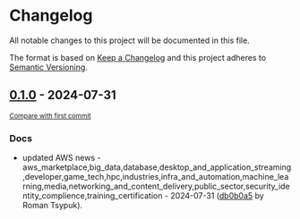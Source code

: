 # Changelog

All notable changes to this project will be documented in this file.

The format is based on [Keep a Changelog](http://keepachangelog.com/en/1.0.0/)
and this project adheres to [Semantic Versioning](http://semver.org/spec/v2.0.0.html).

<!-- insertion marker -->
## [0.1.0](https://github.com/tsypuk/aws-news/releases/tag/ver-2024-07-310.1.0) - 2024-07-31

<small>[Compare with first commit](https://github.com/tsypuk/aws-news/compare/ba2bbcde9215888517b503b99b5460ec9868091b...ver-2024-07-31)</small>

### Docs

- updated AWS news - aws_marketplace,big_data,database,desktop_and_application_streaming,developer,game_tech,hpc,industries,infra_and_automation,machine_learning,media,networking_and_content_delivery,public_sector,security_identity_complience,training_certification - 2024-07-31 ([db0b0a5](https://github.com/tsypuk/aws-news/commit/db0b0a5854a55c25105ef1f22f962590904bcf2b) by Roman Tsypuk).

